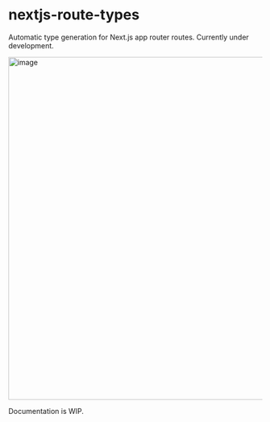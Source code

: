 # nextjs-route-types

Automatic type generation for Next.js app router routes. Currently under development.

<img width="681" alt="image" src="https://github.com/joulev/nextjs-route-types/assets/44609036/5519dcbf-1480-4244-8c58-752d2f9743f4">

Documentation is WIP.
